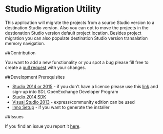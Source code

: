 # Studio Migration Utility

This application will migrate the projects from a source Studio version to a destination Studio version. Also you can opt to move the projects in the destionation Studio version default project location. Besides project migration you can also populate destination Studio version transalation memory navigation.

##Contribution

You want to add a new functionality or you spot a bug please fill free to create a [pull request](http://www.codenewbie.org/blogs/how-to-make-a-pull-request) with your changes.

##Development Prerequisites

* [Studio 2014 or 2015](https://oos.sdl.com/asp/products/ssl/account/mydownloads.asp) - if you don't have a licence please use this [link](http://www.translationzone.com/openexchange/developer/index.html) and sign-up into SDL OpenExchange Developer Program
* [Studio 2014 SDK](http://www.translationzone.com/openexchange/developer/sdk.html)
* [Visual Studio 2013](http://www.visualstudio.com/downloads/download-visual-studio-vs) - express/community edition can be used
* [Inno Setup](http://www.jrsoftware.org/isinfo.php) - if you want to generate the installer

##Issues

If you find an issue you report it [here](https://github.com/sdl/SDL-Community/issues).
